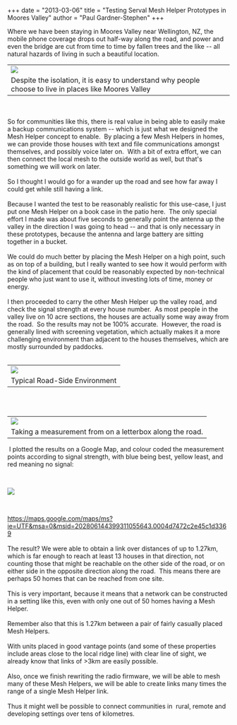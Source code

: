 +++
date = "2013-03-06"
title = "Testing Serval Mesh Helper Prototypes in Moores Valley"
author = "Paul Gardner-Stephen"
+++

<div class="post-body entry-content" id="post-body-9203447249190105440" itemprop="description articleBody">
Where we have been staying in Moores Valley near Wellington, NZ, the mobile phone coverage drops out half-way along the road, and power and even the bridge are cut from time to time by fallen trees and the like -- all natural hazards of living in such a beautiful location.<br/>
<table align="center" cellpadding="0" cellspacing="0" class="tr-caption-container"><tbody>
<tr><td><a href="http://4.bp.blogspot.com/-5F2uOxXLpgE/UTet-v2ZyXI/AAAAAAAAAyo/y729w_I3mVI/s1600/20130307_083900.jpg"><img src="http://4.bp.blogspot.com/-5F2uOxXLpgE/UTet-v2ZyXI/AAAAAAAAAyo/y729w_I3mVI/s640/20130307_083900.jpg"/></a></td></tr>
<tr><td class="tr-caption">Despite the isolation, it is easy to understand why people choose to live in places like Moores Valley</td></tr>
</tbody></table>
<div>
<br/>
<div>
<br/></div>
<div>
So for communities like this, there is real value in being able to easily make a backup communications system -- which is just what we designed the Mesh Helper concept to enable.  By placing a few Mesh Helpers in homes, we can provide those houses with text and file communications amongst themselves, and possibly voice later on.  With a bit of extra effort, we can then connect the local mesh to the outside world as well, but that's something we will work on later.</div>
<div>
<br/></div>
<div>
So I thought I would go for a wander up the road and see how far away I could get while still having a link.</div>
<div>
<br/></div>
<div>
Because I wanted the test to be reasonably realistic for this use-case, I just put one Mesh Helper on a book case in the patio here.  The only special effort I made was about five seconds to generally point the antenna up the valley in the direction I was going to head -- and that is only necessary in these prototypes, because the antenna and large battery are sitting together in a bucket. </div>
<div>
<br/></div>
<div>
We could do much better by placing the Mesh Helper on a high point, such as on top of a building, but I really wanted to see how it would perform with the kind of placement that could be reasonably expected by non-technical people who just want to use it, without investing lots of time, money or energy.</div>
<div>
<br/></div>
<div>
I then proceeded to carry the other Mesh Helper up the valley road, and check the signal strength at every house number.  As most people in the valley live on 10 acre sections, the houses are actually some way away from the road.  So the results may not be 100% accurate.  However, the road is generally lined with screening vegetation, which actually makes it a more challenging environment than adjacent to the houses themselves, which are mostly surrounded by paddocks.</div>
<div>
<br/></div>
<table align="center" cellpadding="0" cellspacing="0" class="tr-caption-container"><tbody>
<tr><td><a href="http://2.bp.blogspot.com/-5MAhyV_R_J8/UTet9rUjj5I/AAAAAAAAAyc/wOirTRqXpQw/s1600/20130307_082816.jpg"><img src="http://2.bp.blogspot.com/-5MAhyV_R_J8/UTet9rUjj5I/AAAAAAAAAyc/wOirTRqXpQw/s640/20130307_082816.jpg"/></a></td></tr>
<tr><td class="tr-caption">Typical Road-Side Environment</td></tr>
</tbody></table>
<div>
<br/></div>
<div>
<br/></div>
<table align="center" cellpadding="0" cellspacing="0" class="tr-caption-container"><tbody>
<tr><td><a href="http://2.bp.blogspot.com/-NHOmcX4yV88/UTet3NlvglI/AAAAAAAAAyU/lp6Y_9lN1FA/s1600/20130307_075337.jpg"><img src="http://2.bp.blogspot.com/-NHOmcX4yV88/UTet3NlvglI/AAAAAAAAAyU/lp6Y_9lN1FA/s640/20130307_075337.jpg"/></a></td></tr>
<tr><td class="tr-caption">Taking a measurement from on a letterbox along the road.</td></tr>
</tbody></table>
 I plotted the results on a Google Map, and colour coded the measurement points according to signal strength, with blue being best, yellow least, and red meaning no signal:<br/>

<a href="https://maps.google.com/maps/ms?ie=UTF&amp;msa=0&amp;msid=202806144399311055643.0004d7472c2e45c1d3369"><br/></a>

<a href="https://maps.google.com/maps/ms?ie=UTF&amp;msa=0&amp;msid=202806144399311055643.0004d7472c2e45c1d3369"><img src="http://3.bp.blogspot.com/-thfBeZ706ig/UTex54EIc9I/AAAAAAAAAy0/WTiGGYQ_YlY/s640/Google+ChromeScreenSnapz029.png"/></a>

<a href="http://www.blogger.com/goog_1405489535"><br/></a>
<div>
<a href="https://maps.google.com/maps/ms?ie=UTF&amp;msa=0&amp;msid=202806144399311055643.0004d7472c2e45c1d3369">https://maps.google.com/maps/ms?ie=UTF&amp;msa=0&amp;msid=202806144399311055643.0004d7472c2e45c1d3369</a></div>
<div>
<br/></div>
<div>
The result? We were able to obtain a link over distances of up to 1.27km, which is far enough to reach at least 13 houses in that direction, not counting those that might be reachable on the other side of the road, or on either side in the opposite direction along the road.  This means there are perhaps 50 homes that can be reached from one site.  </div>
<div>
<br/></div>
<div>
This is very important, because it means that a network can be constructed in a setting like this, even with only one out of 50 homes having a Mesh Helper.</div>
<div>
<br/></div>
<div>
Remember also that this is 1.27km between a pair of fairly casually placed Mesh Helpers. </div>
<div>
<br/></div>
<div>
With units placed in good vantage points (and some of these properties include areas close to the local ridge line) with clear line of sight, we already know that links of &gt;3km are easily possible.</div>
<div>
<br/></div>
<div>
Also, once we finish rewriting the radio firmware, we will be able to mesh many of these Mesh Helpers, we will be able to create links many times the range of a single Mesh Helper link.</div>
<div>
<br/></div>
<div>
Thus it might well be possible to connect communities in  rural, remote and developing settings over tens of kilometres.</div>
</div>
<div></div>
</div>